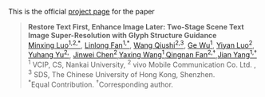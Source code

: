 This is the official [project page](https://tonylowe.github.io/TIGER_project_page/) for the paper

>**Restore Text First, Enhance Image Later: Two-Stage Scene Text Image Super-Resolution with Glyph Structure Guidance**<br>  [Minxing Luo<sup>1,2,*</sup>](), [Linlong Fan<sup>1,*</sup>](), [Wang Qiushi<sup>2,3</sup>](), [Ge Wu<sup>1</sup>](), [Yiyan Luo<sup>2</sup>](), [Yuhang Yu<sup>2,</sup>](),
 [Jinwei Chen<sup>2</sup>](),[Yaxing Wang<sup>1</sup>](),[Qingnan Fan<sup>2,&dagger;</sup>](),[Jian Yang<sup>1,&dagger;</sup>]() <br>
> <sup>1</sup> VCIP, CS, Nankai University, <sup>2</sup> vivo Mobile Communication Co. Ltd. , <sup>3</sup> SDS, The Chinese University of Hong Kong, Shenzhen.<br>
> <sup>\*</sup>Equal Contribution.
>  <sup>&dagger;</sup>Corresponding author.
